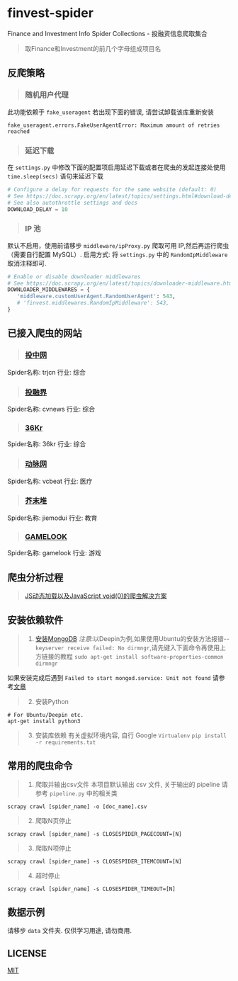 # finvest-spider
Finance and Investment Info Spider Collections - 投融资信息爬取集合
>取Finance和Investment的前几个字母组成项目名

## 反爬策略
>### 随机用户代理
此功能依赖于 `fake_useragent` 
若出现下面的错误, 请尝试卸载该库重新安装
```shell
fake_useragent.errors.FakeUserAgentError: Maximum amount of retries reached
```
>### 延迟下载
在 `settings.py` 中修改下面的配置项启用延迟下载或者在爬虫的发起连接处使用 `time.sleep(secs)` 语句来延迟下载
```python
# Configure a delay for requests for the same website (default: 0)
# See https://doc.scrapy.org/en/latest/topics/settings.html#download-delay
# See also autothrottle settings and docs
DOWNLOAD_DELAY = 10
```
>### IP 池
默认不启用，使用前请移步 `middleware/ipProxy.py` 爬取可用 IP,然后再运行爬虫（需要自行配置 MySQL）.
启用方式: 将 `settings.py` 中的 `RandomIpMiddleware` 取消注释即可.
```python
# Enable or disable downloader middlewares
# See https://doc.scrapy.org/en/latest/topics/downloader-middleware.html
DOWNLOADER_MIDDLEWARES = {
   'middleware.customUserAgent.RandomUserAgent': 543,
   # 'finvest.middlewares.RandomIpMiddleware': 543,
}
```

## 已接入爬虫的网站
>### [投中网](http://www.chinaventure.com.cn)
Spider名称: trjcn
行业: 综合

>### [投融界](http://news.trjcn.com/list_70.html)
Spider名称: cvnews
行业: 综合

>### [36Kr](https://36kr.com/newsflashes)
Spider名称: 36kr
行业: 综合

>### [动脉网](https://vcbeat.net)
Spider名称: vcbeat
行业: 医疗

>### [芥末堆](https://www.jiemodui.com)
Spider名称: jiemodui
行业: 教育

>### [GAMELOOK](http://www.gamelook.com.cn/)
Spider名称: gamelook
行业: 游戏


## 爬虫分析过程
>[JS动态加载以及JavaScript void(0)的爬虫解决方案](HOW_TO_CRAWL_AboutJS.md)

## 安装依赖软件
>1. [安装MongoDB](https://docs.mongodb.com/manual/tutorial/install-mongodb-on-ubuntu/#install-mongodb-community-edition)
*注意*:以Deepin为例,如果使用Ubuntu的安装方法报错--`keyserver receive failed: No dirmngr`,请先键入下面命令再使用上方链接的教程
`sudo apt-get install software-properties-common dirmngr`

如果安装完成后遇到
`Failed to start mongod.service: Unit not found`
请参考[文章](https://www.cnblogs.com/alan2kat/p/7771635.html)

>2. 安装Python
```shell
# For Ubuntu/Deepin etc.
apt-get install python3
```

>3. 安装库依赖
有关虚拟环境内容, 自行 Google `Virtualenv`
`pip install -r requirements.txt`


## 常用的爬虫命令
>1. 爬取并输出csv文件
本项目默认输出 csv 文件, 关于输出的 pipeline 请参考 `pipeline.py` 中的相关类
```shell
scrapy crawl [spider_name] -o [doc_name].csv
```
>2. 爬取N页停止
```shell
scrapy crawl [spider_name] -s CLOSESPIDER_PAGECOUNT=[N]
```
>3. 爬取N项停止
```shell
scrapy crawl [spider_name] -s CLOSESPIDER_ITEMCOUNT=[N]
```
>4. 超时停止
```shell
scrapy crawl [spider_name] -s CLOSESPIDER_TIMEOUT=[N]
```

## 数据示例
请移步 `data` 文件夹.
仅供学习用途, 请勿商用.

## LICENSE
[MIT](/LICENSE)
